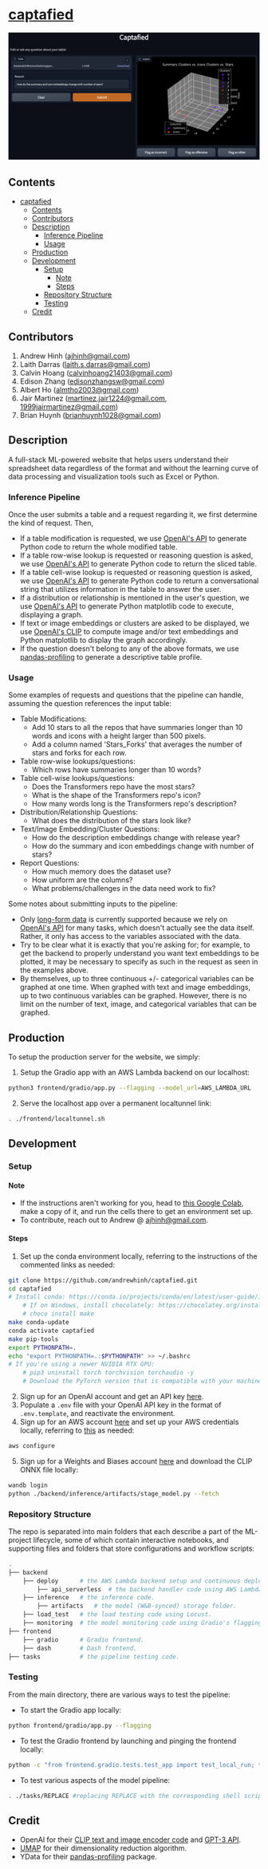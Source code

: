 # [captafied](https://captafied.loca.lt/)

![demo](./demo.png)

## Contents

- [captafied](#captafied)
  - [Contents](#contents)
  - [Contributors](#contributors)
  - [Description](#description)
    - [Inference Pipeline](#inference-pipeline)
    - [Usage](#usage)
  - [Production](#production)
  - [Development](#development)
    - [Setup](#setup)
      - [Note](#note)
      - [Steps](#steps)
    - [Repository Structure](#repository-structure)
    - [Testing](#testing)
  - [Credit](#credit)

## Contributors

1. Andrew Hinh (ajhinh@gmail.com)
2. Laith Darras (laith.s.darras@gmail.com)
3. Calvin Hoang (calvinhoang21403@gmail.com)
4. Edison Zhang (edisonzhangsw@gmail.com)
5. Albert Ho (almtho2003@gmail.com)
6. Jair Martinez (martinez.jair1224@gmail.com, 1999jairmartinez@gmail.com)
7. Brian Huynh (brianhuynh1028@gmail.com)

## Description

A full-stack ML-powered website that helps users understand their spreadsheet data regardless of the format and without the learning curve of data processing and visualization tools such as Excel or Python.

### Inference Pipeline

Once the user submits a table and a request regarding it, we first determine the kind of request. Then,

- If a table modification is requested, we use [OpenAI's API](#credit) to generate Python code to return the whole modified table.
- If a table row-wise lookup is requested or reasoning question is asked, we use [OpenAI's API](#credit) to generate Python code to return the sliced table.
- If a table cell-wise lookup is requested or reasoning question is asked, we use [OpenAI's API](#credit) to generate Python code to return a conversational string that utilizes information in the table to answer the user.
- If a distribution or relationship is mentioned in the user's question, we use [OpenAI's API](#credit) to generate Python matplotlib code to execute, displaying a graph.
- If text or image embeddings or clusters are asked to be displayed, we use [OpenAI's CLIP](#credit) to compute image and/or text embeddings and Python matplotlib to display the graph accordingly.
- If the question doesn't belong to any of the above formats, we use [pandas-profiling](#credit) to generate a descriptive table profile.

### Usage

Some examples of requests and questions that the pipeline can handle, assuming the question references the input table:

- Table Modifications:
  - Add 10 stars to all the repos that have summaries longer than 10 words and icons with a height larger than 500 pixels.
  - Add a column named 'Stars_Forks' that averages the number of stars and forks for each row.
- Table row-wise lookups/questions:
  - Which rows have summaries longer than 10 words?
- Table cell-wise lookups/questions:
  - Does the Transformers repo have the most stars?
  - What is the shape of the Transformers repo's icon?
  - How many words long is the Transformers repo's description?
- Distribution/Relationship Questions:
  - What does the distribution of the stars look like?
- Text/Image Embedding/Cluster Questions:
  - How do the description embeddings change with release year?
  - How do the summary and icon embeddings change with number of stars?
- Report Questions:
  - How much memory does the dataset use?
  - How uniform are the columns?
  - What problems/challenges in the data need work to fix?

Some notes about submitting inputs to the pipeline:

- Only [long-form data](https://seaborn.pydata.org/tutorial/data_structure.html#long-form-vs-wide-form-data) is currently supported because we rely on [OpenAI's API](#credit) for many tasks, which doesn't actually see the data itself. Rather, it only has access to the variables associated with the data.
- Try to be clear what it is exactly that you're asking for; for example, to get the backend to properly understand you want text embeddings to be plotted, it may be necessary to specify as such in the request as seen in the examples above.
- By themselves, up to three continuous +/- categorical variables can be graphed at one time. When graphed with text and image embeddings, up to two continuous variables can be graphed. However, there is no limit on the number of text, image, and categorical variables that can be graphed.



## Production

To setup the production server for the website, we simply:

1. Setup the Gradio app with an AWS Lambda backend on our localhost:

```bash
python3 frontend/gradio/app.py --flagging --model_url=AWS_LAMBDA_URL
```

2. Serve the localhost app over a permanent localtunnel link:

```bash
. ./frontend/localtunnel.sh
```

## Development

### Setup

#### Note

- If the instructions aren't working for you, head to [this Google Colab](https://colab.research.google.com/drive/1Z34DLHJm1i1e1tnknICujfZC6IaToU3k?usp=sharing), make a copy of it, and run the cells there to get an environment set up.
- To contribute, reach out to Andrew @ ajhinh@gmail.com.

#### Steps

1. Set up the conda environment locally, referring to the instructions of the commented links as needed:

```bash
git clone https://github.com/andrewhinh/captafied.git
cd captafied
# Install conda: https://conda.io/projects/conda/en/latest/user-guide/install/index.html#regular-installation
    # If on Windows, install chocolately: https://chocolatey.org/install. Then, run:
    # choco install make
make conda-update 
conda activate captafied
make pip-tools
export PYTHONPATH=.
echo "export PYTHONPATH=.:$PYTHONPATH" >> ~/.bashrc
# If you're using a newer NVIDIA RTX GPU: 
    # pip3 uninstall torch torchvision torchaudio -y
    # Download the PyTorch version that is compatible with your machine: https://pytorch.org/get-started/locally/
```

2. Sign up for an OpenAI account and get an API key [here](https://beta.openai.com/account/api-keys).
3. Populate a `.env` file with your OpenAI API key in the format of `.env.template`, and reactivate the environment.
4. Sign up for an AWS account [here](https://us-west-2.console.aws.amazon.com/ecr/create-repository?region=us-west-2) and set up your AWS credentials locally, referring to [this](https://docs.aws.amazon.com/cli/latest/userguide/cli-configure-quickstart.html#cli-configure-quickstart-config) as needed:

```bash
aws configure
```

5. Sign up for a Weights and Biases account [here](https://wandb.ai/signup) and download the CLIP ONNX file locally:

```bash
wandb login
python ./backend/inference/artifacts/stage_model.py --fetch
```

### Repository Structure

The repo is separated into main folders that each describe a part of the ML-project lifecycle, some of which contain interactive notebooks, and supporting files and folders that store configurations and workflow scripts:

```bash
.
├── backend   
    ├── deploy      # the AWS Lambda backend setup and continuous deployment code.
        ├── api_serverless  # the backend handler code using AWS Lambda.
    ├── inference   # the inference code.
        ├── artifacts   # the model (W&B-synced) storage folder.
    ├── load_test   # the load testing code using Locust.
    ├── monitoring  # the model monitoring code using Gradio's flagging feature.
├── frontend        
    ├── gradio      # Gradio frontend.
    ├── dash        # Dash frontend.
├── tasks           # the pipeline testing code.
```

### Testing

From the main directory, there are various ways to test the pipeline:

- To start the Gradio app locally:

```bash
python frontend/gradio/app.py --flagging
```

- To test the Gradio frontend by launching and pinging the frontend locally:

```bash
python -c "from frontend.gradio.tests.test_app import test_local_run; test_local_run()"
```

- To test various aspects of the model pipeline:

```bash
. ./tasks/REPLACE #replacing REPLACE with the corresponding shell script in the tasks/ folder
```

## Credit

- OpenAI for their [CLIP text and image encoder code](https://huggingface.co/openai/clip-vit-base-patch16) and [GPT-3 API](https://openai.com/api/).
- [UMAP](https://umap-learn.readthedocs.io/en/latest/index.html) for their dimensionality reduction algorithm.
- YData for their [pandas-profiling](https://github.com/ydataai/pandas-profiling) package.
